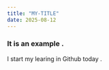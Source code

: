 ```yaml
---
title: "MY-TITLE"
date: 2025-08-12
---
```

### It is an example .
I start my learing in Github today .
